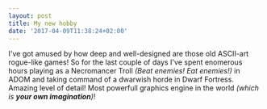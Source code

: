 ```yaml
---
layout: post
title: My new hobby
date: '2017-04-09T11:38:24+02:00'
---
```


I've got amused by how deep and well-designed are those old ASCII-art rogue-like games!
So for the last couple of days I've spent enomerous hours playing as a Necromancer Troll
*(Beat enemies! Eat enemies!)* in ADOM and taking command of a dwarwish horde in Dwarf Fortress.
Amazing level of detail! Most powerfull graphics engine in the world *(which is **your own imagination**)*!

<img data-src="{{ '/images/roguelikes/DwarfFortress_optimized.webp' | prepend: site.baseurl }}" alt="">

<img data-src="{{ '/images/roguelikes/ADOM_optimized.png' | prepend: site.baseurl }}" alt="">
